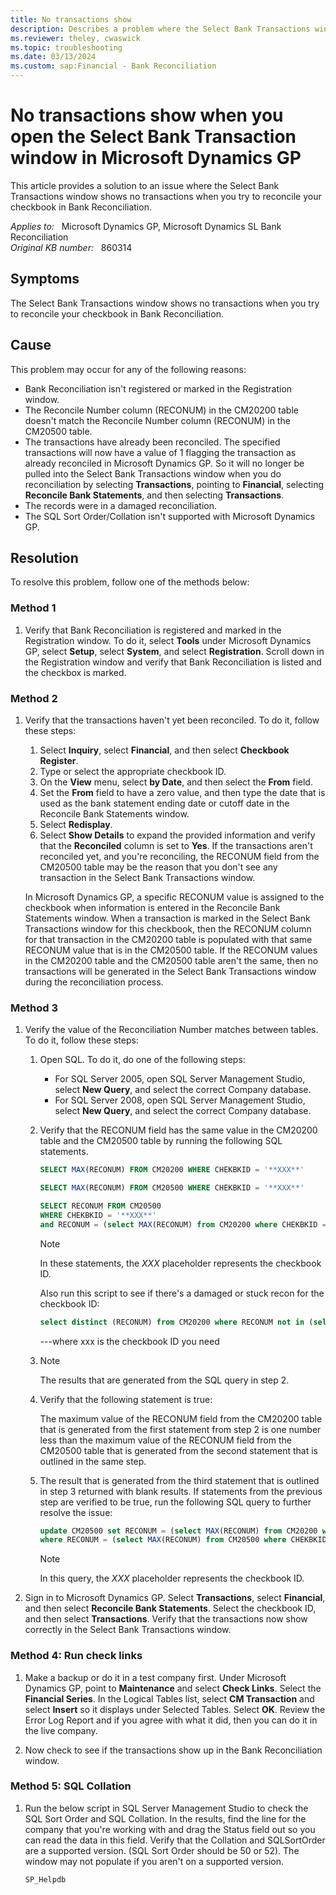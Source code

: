 ```yaml
---
title: No transactions show
description: Describes a problem where the Select Bank Transactions window shows no transactions when you try to reconcile your checkbook in Bank Reconciliation.
ms.reviewer: theley, cwaswick
ms.topic: troubleshooting
ms.date: 03/13/2024
ms.custom: sap:Financial - Bank Reconciliation
---
```

# No transactions show when you open the Select Bank Transaction window in Microsoft Dynamics GP

This article provides a solution to an issue where the Select Bank Transactions window shows no transactions when you try to reconcile your checkbook in Bank Reconciliation.

_Applies to:_ &nbsp; Microsoft Dynamics GP, Microsoft Dynamics SL Bank Reconciliation  
_Original KB number:_ &nbsp; 860314

## Symptoms

The Select Bank Transactions window shows no transactions when you try to reconcile your checkbook in Bank Reconciliation.

## Cause

This problem may occur for any of the following reasons:

- Bank Reconciliation isn't registered or marked in the Registration window.
- The Reconcile Number column (RECONUM) in the CM20200 table doesn't match the Reconcile Number column (RECONUM) in the CM20500 table.
- The transactions have already been reconciled. The specified transactions will now have a value of 1 flagging the transaction as already reconciled in Microsoft Dynamics GP. So it will no longer be pulled into the Select Bank Transactions window when you do reconciliation by selecting **Transactions**, pointing to **Financial**, selecting **Reconcile Bank Statements**, and then selecting **Transactions**.
- The records were in a damaged reconciliation.
- The SQL Sort Order/Collation isn't supported with Microsoft Dynamics GP.

## Resolution

To resolve this problem, follow one of the methods below:

### Method 1

1. Verify that Bank Reconciliation is registered and marked in the Registration window. To do it, select **Tools** under Microsoft Dynamics GP, select **Setup**, select **System**, and select **Registration**. Scroll down in the Registration window and verify that Bank Reconciliation is listed and the checkbox is marked.

### Method 2

1. Verify that the transactions haven't yet been reconciled. To do it, follow these steps:

    1. Select **Inquiry**, select **Financial**, and then select **Checkbook Register**.
    2. Type or select the appropriate checkbook ID.
    3. On the **View** menu, select **by Date**, and then select the **From** field.
    4. Set the **From** field to have a zero value, and then type the date that is used as the bank statement ending date or cutoff date in the Reconcile Bank Statements window.
    5. Select **Redisplay**.
    6. Select **Show Details** to expand the provided information and verify that the **Reconciled** column is set to **Yes**. If the transactions aren't reconciled yet, and you're reconciling, the RECONUM field from the CM20500 table may be the reason that you don't see any transaction in the Select Bank Transactions window.

    In Microsoft Dynamics GP, a specific RECONUM value is assigned to the checkbook when information is entered in the Reconcile Bank Statements window. When a transaction is marked in the Select Bank Transactions window for this checkbook, then the RECONUM column for that transaction in the CM20200 table is populated with that same RECONUM value that is in the CM20500 table. If the RECONUM values in the CM20200 table and the CM20500 table aren't the same, then no transactions will be generated in the Select Bank Transactions window during the reconciliation process.

### Method 3

1. Verify the value of the Reconciliation Number matches between tables. To do it, follow these steps:
    1. Open SQL. To do it, do one of the following steps:
        - For SQL Server 2005, open SQL Server Management Studio, select **New Query**, and select the correct Company database.
        - For SQL Server 2008, open SQL Server Management Studio, select **New Query**, and select the correct Company database.
    2. Verify that the RECONUM field has the same value in the CM20200 table and the CM20500 table by running the following SQL statements.

        ```sql
        SELECT MAX(RECONUM) FROM CM20200 WHERE CHEKBKID = '**XXX**' 
        
        SELECT MAX(RECONUM) FROM CM20500 WHERE CHEKBKID = '**XXX**' 
        
        SELECT RECONUM FROM CM20500 
        WHERE CHEKBKID = '**XXX**' 
        and RECONUM = (select MAX(RECONUM) from CM20200 where CHEKBKID = '**XXX**') 
        ```

        > [!NOTE]
        > In these statements, the *XXX* placeholder represents the checkbook ID.

        Also run this script to see if there's a damaged or stuck recon for the checkbook ID:

        ```sql
        select distinct (RECONUM) from CM20200 where RECONUM not in (select RECONUM from CM20500) and RECONUM <> '0.00000' and CHEKBKID = 'xxx'
        ```

        ---where xxx is the checkbook ID you need

    3. > [!NOTE]
       > The results that are generated from the SQL query in step 2.
    4. Verify that the following statement is true:

        The maximum value of the RECONUM field from the CM20200 table that is generated from the first statement from step 2 is one number less than the maximum value of the RECONUM field from the CM20500 table that is generated from the second statement that is outlined in the same step.

    5. The result that is generated from the third statement that is outlined in step 3 returned with blank results. If statements from the previous step are verified to be true, run the following SQL query to further resolve the issue:

        ```sql
        update CM20500 set RECONUM = (select MAX(RECONUM) from CM20200 where CHEKBKID = '**XXX**') 
        where RECONUM = (select MAX(RECONUM) from CM20500 where CHEKBKID = '**XXX**') 
        ```

        > [!NOTE]
        > In this query, the *XXX* placeholder represents the checkbook ID.

1. Sign in to Microsoft Dynamics GP. Select **Transactions**, select **Financial**, and then select **Reconcile Bank Statements**. Select the checkbook ID, and then select **Transactions**. Verify that the transactions now show correctly in the Select Bank Transactions window.

### Method 4: Run check links

1. Make a backup or do it in a test company first. Under Microsoft Dynamics GP, point to **Maintenance** and select **Check Links**. Select the **Financial Series**. In the Logical Tables list, select **CM Transaction** and select **Insert** so it displays under Selected Tables. Select **OK**. Review the Error Log Report and if you agree with what it did, then you can do it in the live company.

1. Now check to see if the transactions show up in the Bank Reconciliation window.

### Method 5: SQL Collation

1. Run the below script in SQL Server Management Studio to check the SQL Sort Order and SQL Collation. In the results, find the line for the company that you're working with and drag the Status field out so you can read the data in this field. Verify that the Collation and SQLSortOrder are a supported version. (SQL Sort Order should be 50 or 52). The window may not populate if you aren't on a supported version.

    ```sql
    SP_Helpdb
    ```
